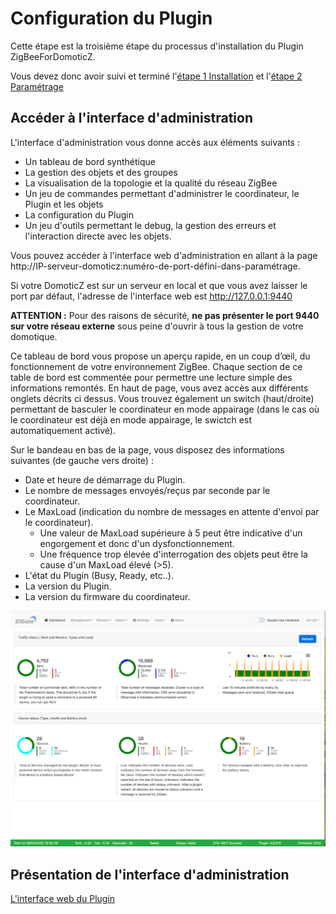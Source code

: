 # Configuration du Plugin

Cette étape est la troisième étape du processus d'installation du Plugin ZigBeeForDomoticZ.

Vous devez donc avoir suivi et terminé l'[étape 1 Installation](Plugin_Installation.md) et l'[étape 2 Paramétrage](Plugin_Parametrage.md)

## Accéder à l'interface d'administration

L'interface d'administration vous donne accès aux éléments suivants :
- Un tableau de bord synthétique
- La gestion des objets et des groupes
- La visualisation de la topologie et la qualité du réseau ZigBee
- Un jeu de commandes permettant d'administrer le coordinateur, le Plugin et les objets
- La configuration du Plugin
- Un jeu d'outils permettant le debug, la gestion des erreurs et l'interaction directe avec les objets.

Vous pouvez accéder à l'interface web d'administration en allant à la page http://IP-serveur-domoticz:numéro-de-port-défini-dans-paramétrage.

Si votre DomoticZ est sur un serveur en local et que vous avez laisser le port par défaut, l'adresse de l'interface web est http://127.0.0.1:9440

**ATTENTION :** Pour des raisons de sécurité, **ne pas présenter le port 9440 sur votre réseau externe** sous peine d'ouvrir à tous la gestion de votre domotique.

Ce tableau de bord vous propose un aperçu rapide, en un coup d’œil, du fonctionnement de votre environnement ZigBee.
Chaque section de ce table de bord est commentée pour permettre une lecture simple des informations remontés.
En haut de page, vous avez accès aux différents onglets décrits ci dessus. Vous trouvez également un switch (haut/droite) permettant de basculer le coordinateur en mode appairage (dans le cas où le coordinateur est déjà en mode appairage, le swictch est automatiquement activé).

Sur le bandeau en bas de la page, vous disposez des informations suivantes (de gauche vers droite) :
- Date et heure de démarrage du Plugin.
- Le nombre de messages envoyés/reçus par seconde par le coordinateur.
- Le MaxLoad (indication du nombre de messages en attente d'envoi par le coordinateur).
  - Une valeur de MaxLoad supérieure à 5 peut être indicative d'un engorgement et donc d'un dysfonctionnement.
  - Une fréquence trop élevée d'interrogation des objets peut être la cause d'un MaxLoad élevé (>5).
- L'état du Plugin (Busy, Ready, etc..).
- La version du Plugin.
- La version du firmware du coordinateur.

![Plugin Web Admin Interface](../Images/Dashboard.png)

## Présentation de l'interface d'administration
[L'interface web du Plugin](Readme.md#linterface-web-du-plugin)
